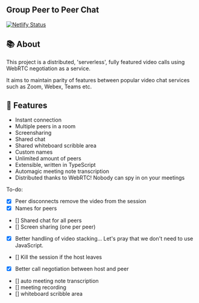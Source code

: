 ## Group Peer to Peer Chat

[![Netlify Status](https://api.netlify.com/api/v1/badges/1a6495f3-1ecf-498c-9a7c-c72826b8284c/deploy-status)](https://app.netlify.com/sites/blissful-kirch-6241bc/deploys)

## 📚 About

This project is a distributed, 'serverless', fully featured video calls using WebRTC negotiation as a service. 

It aims to maintain parity of features between popular video chat services such as Zoom, Webex, Teams etc.

## 🧙 Features

* Instant connection
* Multiple peers in a room
* Screensharing
* Shared chat
* Shared whiteboard scribble area
* Custom names
* Unlimited amount of peers
* Extensible, written in TypeScript
* Automagic meeting note transcription
* Distributed thanks to WebRTC! Nobody can spy in on your meetings

To-do:

- [x] Peer disconnects remove the video from the session
- [x] Names for peers
- [] Shared chat for all peers
- [] Screen sharing (one per peer)
- [x] Better handling of video stacking... Let's pray that we don't need to use JavaScript.
- [] Kill the session if the host leaves
- [x] Better call negotiation between host and peer
- [] auto meeting note transcription
- [] meeting recording
- [] whiteboard scribble area
